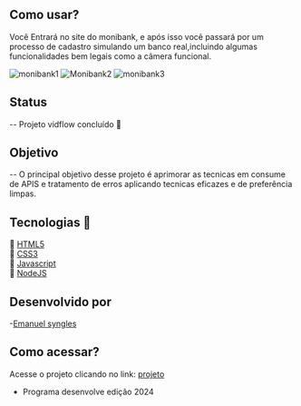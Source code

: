 ## Como usar?
Você Entrará no site do monibank, e após isso você passará por um processo de cadastro simulando um banco real,incluindo algumas funcionalidades bem legais como a câmera funcional.

![monibank1](https://github.com/Emanuelsyngles/Projeto-vidflow/assets/122393755/a0c68aad-c4df-4992-b319-99269a30d7bf)
![Monibank2](https://github.com/Emanuelsyngles/Projeto-vidflow/assets/122393755/b79c85ed-2756-45f7-a031-99216c57fcea)
![monibank3](https://github.com/Emanuelsyngles/Projeto-vidflow/assets/122393755/eb19acf5-78f0-4c94-95f2-517ca600d9c7)



## Status
--  Projeto vidflow concluído 🎯

## Objetivo
--  O principal objetivo desse projeto é aprimorar as tecnicas em consume de APIS e tratamento de erros aplicando tecnicas eficazes e de preferência limpas.

 ## Tecnologias 🔧
 🔹 [HTML5](https://html.com/)
 <br>
 🔹 [CSS3](https://developer.mozilla.org/pt-BR/docs/Web/CSS)
 <br>
🔹 [Javascript](https://www.javascript.com/)
 <br>
🔹 [NodeJS](https://nodejs.org/en)


  
## Desenvolvido por

 -[Emanuel syngles](https://www.linkedin.com/in/emanuel-leal/)

 ## Como acessar?

Acesse o projeto clicando no link: [projeto](https://monibankpag.netlify.app/)

- Programa desenvolve edição 2024

